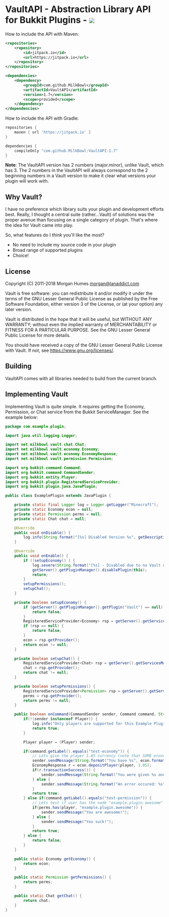 # VaultAPI - Abstraction Library API for Bukkit Plugins - [![](https://travis-ci.org/MilkBowl/VaultAPI.svg?branch=master)](https://travis-ci.org/MilkBowl/VaultAPI)

How to include the API with Maven:
```xml
<repositories>
    <repository>
        <id>jitpack.io</id>
        <url>https://jitpack.io</url>
    </repository>
</repositories>

<dependencies>
    <dependency>
        <groupId>com.github.MilkBowl</groupId>
        <artifactId>VaultAPI</artifactId>
        <version>1.7</version>
        <scope>provided</scope>
    </dependency>
</dependencies>
```

How to include the API with Gradle:
```groovy
repositories {
    maven { url 'https://jitpack.io' }
}

dependencies {
    compileOnly "com.github.MilkBowl:VaultAPI:1.7"
}
```

**Note**: The VaultAPI version has 2 numbers (major.minor), unlike Vault, which has 3. The 2 numbers in the VaultAPI will always correspond to the 2 beginning numbers in a Vault version to make it clear what versions your plugin will work with.

## Why Vault?
I have no preference which library suits your plugin and development efforts
best. Really, I thought a central suite (rather...Vault) of solutions was the
proper avenue than focusing on a single category of plugin. That's where
the idea for Vault came into play.

So, what features do I _think_ you'll like the most?

* No need to include my source code in your plugin
* Broad range of supported plugins
* Choice!

## License
Copyright (C) 2011-2018 Morgan Humes <morgan@lanaddict.com>

Vault is free software: you can redistribute it and/or modify
it under the terms of the GNU Lesser General Public License as published by
the Free Software Foundation, either version 3 of the License, or
(at your option) any later version.

Vault is distributed in the hope that it will be useful,
but WITHOUT ANY WARRANTY; without even the implied warranty of
MERCHANTABILITY or FITNESS FOR A PARTICULAR PURPOSE. See the
GNU Lesser General Public License for more details.

You should have received a copy of the GNU Lesser General Public License
with Vault. If not, see <https://www.gnu.org/licenses/>.

## Building
VaultAPI comes with all libraries needed to build from the current branch.

## Implementing Vault
Implementing Vault is quite simple. It requires getting the Economy, Permission, or Chat service from the Bukkit ServiceManager. See the example below:

```java
package com.example.plugin;

import java.util.logging.Logger;

import net.milkbowl.vault.chat.Chat;
import net.milkbowl.vault.economy.Economy;
import net.milkbowl.vault.economy.EconomyResponse;
import net.milkbowl.vault.permission.Permission;

import org.bukkit.command.Command;
import org.bukkit.command.CommandSender;
import org.bukkit.entity.Player;
import org.bukkit.plugin.RegisteredServiceProvider;
import org.bukkit.plugin.java.JavaPlugin;

public class ExamplePlugin extends JavaPlugin {

	private static final Logger log = Logger.getLogger("Minecraft");
	private static Economy econ = null;
	private static Permission perms = null;
	private static Chat chat = null;

	@Override
	public void onDisable() {
		log.info(String.format("[%s] Disabled Version %s", getDescription().getName(), getDescription().getVersion()));
	}

	@Override
	public void onEnable() {
		if (!setupEconomy() ) {
			log.severe(String.format("[%s] - Disabled due to no Vault dependency found!", getDescription().getName()));
			getServer().getPluginManager().disablePlugin(this);
			return;
		}
		setupPermissions();
		setupChat();
	}

	private boolean setupEconomy() {
		if (getServer().getPluginManager().getPlugin("Vault") == null) {
			return false;
		}
		RegisteredServiceProvider<Economy> rsp = getServer().getServicesManager().getRegistration(Economy.class);
		if (rsp == null) {
			return false;
		}
		econ = rsp.getProvider();
		return econ != null;
	}

	private boolean setupChat() {
		RegisteredServiceProvider<Chat> rsp = getServer().getServicesManager().getRegistration(Chat.class);
		chat = rsp.getProvider();
		return chat != null;
	}

	private boolean setupPermissions() {
		RegisteredServiceProvider<Permission> rsp = getServer().getServicesManager().getRegistration(Permission.class);
		perms = rsp.getProvider();
		return perms != null;
	}

	public boolean onCommand(CommandSender sender, Command command, String commandLabel, String[] args) {
		if(!(sender instanceof Player)) {
			log.info("Only players are supported for this Example Plugin, but you should not do this!!!");
			return true;
		}

		Player player = (Player) sender;

		if(command.getLabel().equals("test-economy")) {
			// Lets give the player 1.05 currency (note that SOME economic plugins require rounding!)
			sender.sendMessage(String.format("You have %s", econ.format(econ.getBalance(player.getName()))));
			EconomyResponse r = econ.depositPlayer(player, 1.05);
			if(r.transactionSuccess()) {
				sender.sendMessage(String.format("You were given %s and now have %s", econ.format(r.amount), econ.format(r.balance)));
			} else {
				sender.sendMessage(String.format("An error occured: %s", r.errorMessage));
			}
			return true;
		} else if(command.getLabel().equals("test-permission")) {
			// Lets test if user has the node "example.plugin.awesome" to determine if they are awesome or just suck
			if(perms.has(player, "example.plugin.awesome")) {
				sender.sendMessage("You are awesome!");
			} else {
				sender.sendMessage("You suck!");
			}
			return true;
		} else {
			return false;
		}
	}

	public static Economy getEconomy() {
		return econ;
	}

	public static Permission getPermissions() {
		return perms;
	}

	public static Chat getChat() {
		return chat;
	}
}
```